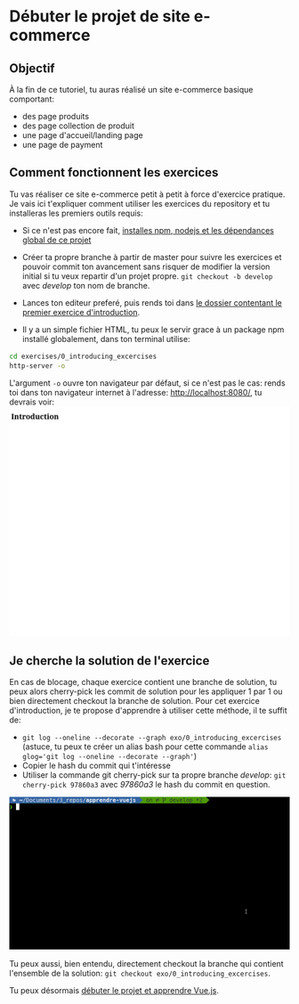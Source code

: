# Débuter le projet de site e-commerce

## Objectif

À la fin de ce tutoriel, tu auras réalisé un site e-commerce basique comportant:

- des page produits
- des page collection de produit
- une page d'accueil/landing page
- une page de payment

## Comment fonctionnent les exercices

Tu vas réaliser ce site e-commerce petit à petit à force d'exercice pratique. Je vais ici t'expliquer comment utiliser les exercices du repository et tu installeras les premiers outils requis:

- Si ce n'est pas encore fait, [installes npm, nodejs et les dépendances global de ce projet](../installingNodeJsAndNPM/README.md)
- Créer ta propre branche à partir de master pour suivre les exercices et pouvoir commit ton avancement sans risquer de modifier la version initial si tu veux repartir d'un projet propre. `git checkout -b develop` avec _develop_ ton nom de branche.

- Lances ton editeur preferé, puis rends toi dans [le dossier contentant le premier exercice d'introduction](./exercises/0_introducing_excercises).

- Il y a un simple fichier HTML, tu peux le servir grace à un package npm installé globalement, dans ton terminal utilise:

```bash
cd exercises/0_introducing_excercises
http-server -o
```

L'argument `-o` ouvre ton navigateur par défaut, si ce n'est pas le cas: rends toi dans ton navigateur internet à l'adresse: [http://localhost:8080/](http://localhost:8080/), tu devrais voir:
![Vu initiale exercice](./initial.png)

## Je cherche la solution de l'exercice

En cas de blocage, chaque exercice contient une branche de solution, tu peux alors cherry-pick les commit de solution pour les appliquer 1 par 1 ou bien directement checkout la branche de solution.
Pour cet exercice d'introduction, je te propose d'apprendre à utiliser cette méthode, il te suffit de:

- `git log --oneline --decorate --graph exo/0_introducing_excercises` (astuce, tu peux te créer un alias bash pour cette commande `alias glog='git log --oneline --decorate --graph'`)
- Copier le hash du commit qui t'intéresse
- Utiliser la commande git cherry-pick sur ta propre branche _develop_: `git cherry-pick 97860a3` avec _97860a3_ le hash du commit en question.

![Démo de cherry pick de la solution](./cherry-pick-solution.gif)

Tu peux aussi, bien entendu, directement checkout la branche qui contient l'ensemble de la solution: `git checkout exo/0_introducing_excercises`.

Tu peux désormais [débuter le projet et apprendre Vue.js](../startingWithVuejs/README.md).
